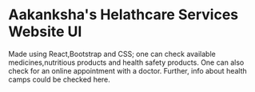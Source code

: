 # Aakanksha's Helathcare Services Website UI
Made using React,Bootstrap and CSS;
one can check available medicines,nutritious products and health safety products.
One can also check for an online appointment with a doctor.
Further, info about health camps could be checked here.


